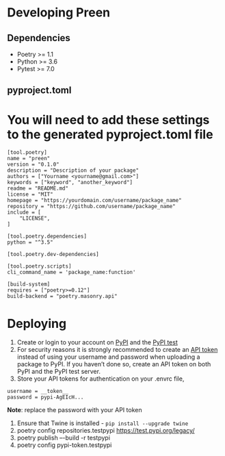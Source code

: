# Developing Preen

## Dependencies
* Poetry >= 1.1
* Python >= 3.6
* Pytest >= 7.0

## pyproject.toml
# You will need to add these settings to the generated pyproject.toml file
```
[tool.poetry]
name = "preen"
version = "0.1.0"
description = "Description of your package"
authors = ["Yourname <yourname@gmail.com>"]
keywords = ["keyword", "another_keyword"]
readme = "README.md"
license = "MIT"
homepage = "https://yourdomain.com/username/package_name"
repository = "https://github.com/username/package_name"
include = [
    "LICENSE",
]

[tool.poetry.dependencies]
python = "^3.5"

[tool.poetry.dev-dependencies]

[tool.poetry.scripts]
cli_command_name = 'package_name:function'

[build-system]
requires = ["poetry>=0.12"]
build-backend = "poetry.masonry.api"
```

# Deploying
1. Create or login to your account on [PyPI](https://pypi.org/) and the [PyPI test](https://test.pypi.org/)
2. For security reasons it is strongly recommended to create an [API token](https://pypi.org/help/#apitoken) instead of using your username and password when uploading a package to PyPI. If you haven’t done so, create an API token on both PyPI and the PyPI test server.
3. Store your API tokens for authentication on your .envrc file, 
```
username = __token__
password = pypi-AgEIcH...
``` 
**Note**: replace the password with your API token
1. Ensure that Twine is installed - `pip install --upgrade twine`
2. poetry config repositories.testpypi https://test.pypi.org/legacy/
3. poetry publish –-build -r testpypi
4. poetry config pypi-token.testpypi <API Token>

